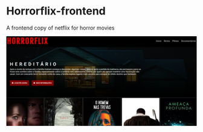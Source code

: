 # Horrorflix-frontend
A frontend copy of netflix for horror movies

<img src="https://github.com/marizilla/Horrorflix/blob/main/Apresentacao.png">
